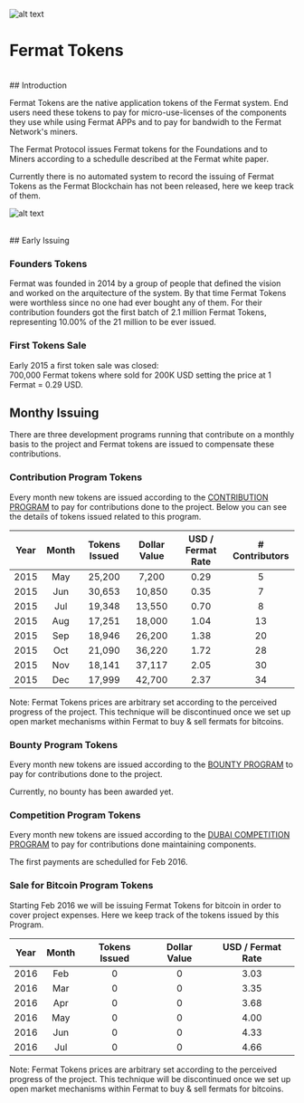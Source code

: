 ![alt text](https://github.com/bitDubai/media-kit/blob/master/MediaKit/Fermat%20Branding/Fermat%20Logotype/Fermat_Logo_3D.png "Fermat Logo")

# Fermat Tokens



<br>
## Introduction

Fermat Tokens are the native application tokens of the Fermat system. End users need these tokens to pay for micro-use-licenses of the components they use while using Fermat APPs and to pay for bandwidh to the Fermat Network's miners.

The Fermat Protocol issues Fermat tokens for the Foundations and to Miners according to a schedulle described at the Fermat white paper.

Currently there is no automated system to record the issuing of Fermat Tokens as the Fermat Blockchain has not been released, here we keep track of them.

![alt text](https://github.com/bitDubai/media-kit/blob/master/MediaKit/Tokens/Fermat%20App%20Token/PerspView/HQ_1920x1080.jpg "Fermat Application Token")


<br>
## Early Issuing

### Founders Tokens

Fermat was founded in 2014 by a group of people that defined the vision and worked on the arquitecture of the system. By that time Fermat Tokens were worthless since no one had ever bought any of them. For their contribution founders got the first batch of 2.1 million Fermat Tokens, representing 10.00% of the 21 million to be ever issued.

### First Tokens Sale

Early 2015 a first token sale was closed: <br>
700,000 Fermat tokens where sold for 200K USD setting the price at 1 Fermat = 0.29 USD. 
<br>
## Monthy Issuing

There are three development programs running that contribute on a monthly basis to the project and Fermat tokens are issued to compensate these contributions.

### Contribution Program Tokens

Every month new tokens are issued according to the [CONTRIBUTION PROGRAM](https://github.com/bitDubai/contribution-program) to pay for contributions done to the project. Below you can see the details of tokens issued related to this program.

| Year | Month | Tokens Issued | Dollar Value | USD / Fermat Rate | # Contributors |
|:---:|:---:|:---:|:---:|:---:|:---:|
|2015|May|25,200|7,200|0.29|5|
|2015|Jun|30,653|10,850|0.35|7|
|2015|Jul|19,348|13,550|0.70|8|
|2015|Aug|17,251|18,000|1.04|13|
|2015|Sep|18,946|26,200|1.38|20|
|2015|Oct|21,090|36,220|1.72|28|
|2015|Nov|18,141|37,117|2.05|30|
|2015|Dec|17,999|42,700|2.37|34|


Note: Fermat Tokens prices are arbitrary set according to the perceived progress of the project. This technique will be discontinued once we set up open market mechanisms within Fermat to buy & sell fermats for bitcoins.


### Bounty Program Tokens

Every month new tokens are issued according to the [BOUNTY PROGRAM](https://github.com/bitDubai/bounty-program) to pay for contributions done to the project.


Currently, no bounty has been awarded yet.


### Competition Program Tokens

Every month new tokens are issued according to the [DUBAI COMPETITION PROGRAM](https://github.com/bitDubai/competition/tree/master/2016AUC) to pay for contributions done maintaining components.


The first payments are schedulled for Feb 2016.

### Sale for Bitcoin Program Tokens

Starting Feb 2016 we will be issuing Fermat Tokens for bitcoin in order to cover project expenses. Here we keep track of the tokens issued by this Program.

| Year | Month | Tokens Issued | Dollar Value | USD / Fermat Rate | 
|:---:|:---:|:---:|:---:|:---:|
|2016|Feb|0|0|3.03|
|2016|Mar|0|0|3.35|
|2016|Apr|0|0|3.68|
|2016|May|0|0|4.00|
|2016|Jun|0|0|4.33|
|2016|Jul|0|0|4.66|

Note: Fermat Tokens prices are arbitrary set according to the perceived progress of the project. This technique will be discontinued once we set up open market mechanisms within Fermat to buy & sell fermats for bitcoins.
